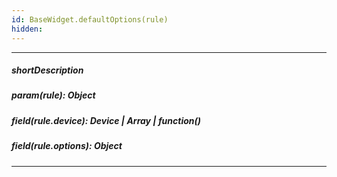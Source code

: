 ```yaml
---
id: BaseWidget.defaultOptions(rule)
hidden: 
---
```

---
##### shortDescription

##### param(rule): Object
<!-- Description goes here -->

##### field(rule.device): Device | Array<Device> | function()
<!-- Description goes here -->

##### field(rule.options): Object
<!-- Description goes here -->

---
